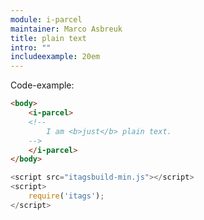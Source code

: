 ```yaml
---
module: i-parcel
maintainer: Marco Asbreuk
title: plain text
intro: ""
includeexample: 20em
---
```


<p>Code-example:</p>


```html
<body>
    <i-parcel>
    <!--
        I am <b>just</b> plain text.
    -->
    </i-parcel>
</body>
```

```js
<script src="itagsbuild-min.js"></script>
<script>
    require('itags');
</script>
```